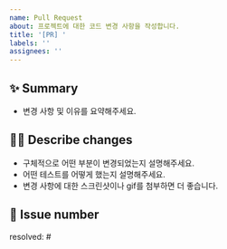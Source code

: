 ```yaml
---
name: Pull Request
about: 프로젝트에 대한 코드 변경 사항을 작성합니다.
title: '[PR] '
labels: ''
assignees: ''
---
```


## ✨ Summary

- 변경 사항 및 이유를 요약해주세요.

## ✍🏻 Describe changes

- 구체적으로 어떤 부분이 변경되었는지 설명해주세요.
- 어떤 테스트를 어떻게 했는지 설명해주세요.
- 변경 사항에 대한 스크린샷이나 gif를 첨부하면 더 좋습니다.

## 📌 Issue number

resolved: #

